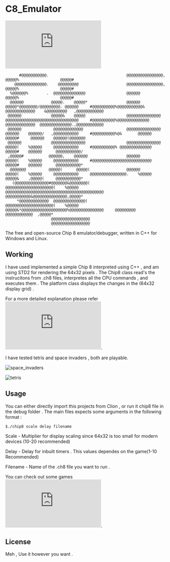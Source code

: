 C8_Emulator                                                                                                                                                                                                      
===========                                                                                                                                                                                        
[![System Structure Reference](http://devernay.free.fr/hacks/chip8/C8TECH10.HTM)](http://devernay.free.fr/hacks/chip8/C8TECH10.HTM)

	      #@@@@@@@@@@@.                                  @@@@@@@@@@@@@@@@,                                          @@@@@%                  @@@@@#                                          
	    @@@@@@@@@@@@@@.    @@@@@@@@@                     @@@@@@@@@@@@@@@@,                                          @@@@@%                  @@@@@#                                          
	  %@@@@@@%        .  @@@@@@@@@@@@@@                  @@@@@@                                                     @@@@@%                  @@@@@#                                          
	  @@@@@@            @@@@@.    @@@@@*                 @@@@@@          @@@@@*@@@@@@@@/@@@@@@@@@. @@@@@@     #@@@@@@@@@@%@@@@@@@@@@@&   @@@@@@@@@@@@@    &@@@@@@@@@   ,@@@@@@@@@@@@        
	 @@@@@@             @@@@@&    @@@@@                  @@@@@@@@@@@@@@@ @@@@@@@@@@@@@@@@@@@@@@@@@@@@@@@@     #@@@@@@@@@@%@@@@@@@@@@@@@@ @@@@@@@@@@@@@  @@@@@@@@@@@@@@.,@@@@@@@@@@@@        
	 @@@@@@              @@@@@@@@@@@@@                   @@@@@@@@@@@@@@@ @@@@@@    @@@@@@/   ,@@@@@@@@@@@     #@@@@@@@@@@%@&       @@@@@@   @@@@@#     @@@@@@    @@@@@@(@@@@@@@             
	 @@@@@@             @@@@@@@@@@@@@@@                  @@@@@@@@@@@@@@@ @@@@@(    %@@@@@     @@@@@@@@@@@     #@@@@@@@@@@% @@@@@@@@@@@@@@   @@@@@#    @@@@@@      @@@@@@@@@@@/              
	 ,@@@@@#           @@@@@@,    @@@@@@                 @@@@@@          @@@@@(    %@@@@@     @@@@@@@@@@@     #@@@@@@@@@@@@@@@@@@@@@@@@@@   @@@@@#    @@@@@@      @@@@@@@@@@@*              
	  @@@@@@@          @@@@@(      @@@@@(                @@@@@@          @@@@@(    %@@@@@     @@@@@@@@@@@     @@@@@@@@@@@@@@@@.    %@@@@@   @@@@@&    ,@@@@@(     @@@@@@@@@@@*              
	   (@@@@@@@@@@@@@@@#@@@@@@@&@@@@@@@@(                @@@@@@@@@@@@@@@@@@@@@(    %@@@@@     @@@@@@@@@@@@@@@@@@@@@@@@@@@@@@@@@@@@@@@@@@@   @@@@@@@@@@@&@@@@@@@@@@@@@@@,@@@@@*              
	     *@@@@@@@@@@@@@  @@@@@@@@@@@@@@(                 @@@@@@@@@@@@@@@@@@@@@(    %@@@@@     @@@@@&*@@@@@@@@@@@@@@@@@@@@%@@@@@@@@@@@@@@@     @@@@@@@@@  @@@@@@@@@@@@  ,@@@@@*              
					    @@@@@@@@@@@@@@@@@                                                                                                                                   
					    @@@@@@@@@@@@@@@@@      

The free and open-source Chip 8 emulator/debugger, written in C++ for Windows and Linux.

## Working 

I have used implemented a simple Chip 8 interpreted using C++ , and am using STD2 for rendering the 64x32 pixels . 
The Chip8 class read's the instrucitons from .ch8 files, interpretes all the CPU commands , and executes them .
The platform class displays the changes in the (64x32 display grid) .

For a more detailed explanation please refer [![here](http://devernay.free.fr/hacks/chip8/C8TECH10.HTM)](https://austinmorlan.com/posts/chip8_emulator/).

I have tested tetris and space invaders , both are playable. 

![space_invaders](https://user-images.githubusercontent.com/45209646/140600171-dfaccd47-bb78-4154-8834-38b6d84600ab.gif)


![tetris](https://user-images.githubusercontent.com/45209646/140600174-9eef545a-3214-4213-9267-b4188e87793d.gif)





## Usage 

You can either directly import this projects from Clion , or run it chip8 file in the debug folder . 
The main files expects some arguments in the following format :

	$./chip8 scale delay filename

Scale - Multiplier for display scaling since 64x32 is too small for modern devices (10-20 recommended) 

Delay - Delay for inbuilt timers . This values dependes on the game(1-10 Recommended) 

Filename - Name of the .ch8 file you want to run .


You can check out some games [![here](http://devernay.free.fr/hacks/chip8/C8TECH10.HTM)](https://github.com/JohnEarnest/chip8Archive/tree/master/roms).





## License

Meh , Use it however you want .



						    
				

                                                                                                                                                                 
                                                                                                                                                                 
